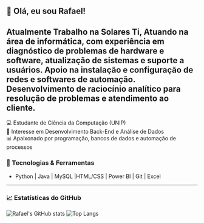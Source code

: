 ## 👋 Olá, eu sou Rafael!
Atualmente Trabalho na Solares Ti, Atuando na área de informática, com experiência em diagnóstico de problemas de hardware e software, atualização de sistemas e suporte a usuários. 
Apoio na instalação e configuração de redes e softwares de automação. 
Desenvolvimento de raciocínio analítico para resolução de problemas e atendimento ao cliente.
-------------------------
💻 Estudante de Ciência da Computação (UNIP)  
🚀 Interesse em Desenvolvimento Back-End e Análise de Dados  
📊 Apaixonado por programação, bancos de dados e automação de processos  

### 🔧 Tecnologias & Ferramentas
- Python | Java | MySQL |HTML/CSS | Power BI | Git | Excel  
-------------------------
### 📈 Estatísticas do GitHub
![Rafael's GitHub stats](https://github-readme-stats.vercel.app/api?username=Rafaeloliveira87show_icons=true&theme=dracula)
![Top Langs](https://github-readme-stats.vercel.app/api/top-langs/?username=Rafaeloliveira87&layout=compact&theme=dracula)
